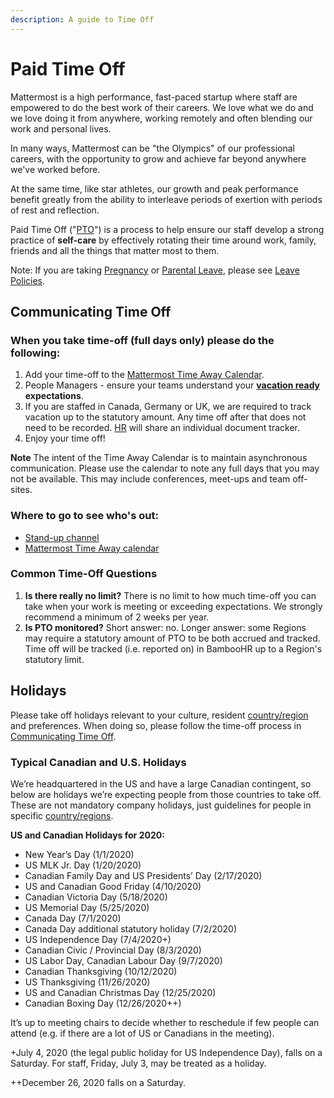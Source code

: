 ```yaml
---
description: A guide to Time Off
---
```


# Paid Time Off

Mattermost is a high performance, fast-paced startup where staff are empowered to do the best work of their careers. We love what we do and we love doing it from anywhere, working remotely and often blending our work and personal lives.

In many ways, Mattermost can be "the Olympics" of our professional careers, with the opportunity to grow and achieve far beyond anywhere we've worked before.

At the same time, like star athletes, our growth and peak performance benefit greatly from the ability to interleave periods of exertion with periods of rest and reflection.

Paid Time Off \("[PTO](../../../../company/about-mattermost/list-of-terms.md#pto-or-paid-time-off)"\) is a process to help ensure our staff develop a strong practice of **self-care** by effectively rotating their time around work, family, friends and all the things that matter most to them.

Note: If you are taking [Pregnancy](leaves-of-absence/pregnancy-leave.md) or [Parental Leave](leaves-of-absence/pregnancy-leave.md), please see [Leave Policies](leaves-of-absence/).

## Communicating Time Off

### When you take time-off \(full days only\) please do the following:

1. Add your time-off to the [Mattermost Time Away Calendar](https://calendar.google.com/calendar?cid=bWF0dGVybW9zdC5jb21fbWczbnVsZ2Y2ZTcwZTUwb2hscTJycmtjbmNAZ3JvdXAuY2FsZW5kYXIuZ29vZ2xlLmNvbQ).   
2. People Managers - ensure your teams understand your [**vacation ready**](https://handbook.mattermost.com/operations/operations#fy20-mlt-vpmom) **expectations**. 
3. If you are staffed in Canada, Germany or UK, we are required to track vacation up to the statutory amount. Any time off after that does not need to be recorded. [HR](mailto:hr@mattermost.com) will share an individual document tracker. 
4. Enjoy your time off! 

**Note** The intent of the Time Away Calendar is to maintain asynchronous communication. Please use the calendar to note any full days that you may not be available. This may include conferences, meet-ups and team off-sites.

### Where to go to see who's out:

* [Stand-up channel](https://community.mattermost.com/private-core/channels/stand-up) 
* [Mattermost Time Away calendar](https://calendar.google.com/calendar/embed?src=mattermost.com_mg3nulgf6e70e50ohlq2rrkcnc%40group.calendar.google.com&ctz=America%2FLos_Angeles)

### Common Time-Off Questions

1. **Is there really no limit?** There is no limit to how much time-off you can take when your work is meeting or exceeding expectations. We strongly recommend a minimum of 2 weeks per year. 
2. **Is PTO monitored?** Short answer: no. Longer answer: some Regions may require a statutory amount of PTO to be both accrued and tracked. Time off will be tracked \(i.e. reported on\) in BambooHR up to a Region's statutory limit. 

## Holidays

Please take off holidays relevant to your culture, resident [country/region](../../../../company/about-mattermost/list-of-terms.md#country-region) and preferences. When doing so, please follow the time-off process in [Communicating Time Off](paid-time-off.md#communicating-time-off).

### Typical Canadian and U.S. Holidays

We’re headquartered in the US and have a large Canadian contingent, so below are holidays we’re expecting people from those countries to take off. These are not mandatory company holidays, just guidelines for people in specific [country/regions](../../../../company/about-mattermost/list-of-terms.md#country-region).

**US and Canadian Holidays for 2020:**

* New Year’s Day \(1/1/2020\)
* US MLK Jr. Day \(1/20/2020\)
* Canadian Family Day and US Presidents’ Day \(2/17/2020\)
* US and Canadian Good Friday \(4/10/2020\)
* Canadian Victoria Day \(5/18/2020\)
* US Memorial Day \(5/25/2020\)
* Canada Day \(7/1/2020\)
* Canada Day additional statutory holiday \(7/2/2020\)
* US Independence Day \(7/4/2020+\)
* Canadian Civic / Provincial Day \(8/3/2020\)
* US Labor Day, Canadian Labour Day \(9/7/2020\)
* Canadian Thanksgiving \(10/12/2020\)
* US Thanksgiving \(11/26/2020\)
* US and Canadian Christmas Day \(12/25/2020\)
* Canadian Boxing Day \(12/26/2020++\)

It’s up to meeting chairs to decide whether to reschedule if few people can attend \(e.g. if there are a lot of US or Canadians in the meeting\).

+July 4, 2020 \(the legal public holiday for US Independence Day\), falls on a Saturday. For staff, Friday, July 3, may be treated as a holiday.

++December 26, 2020 falls on a Saturday.

